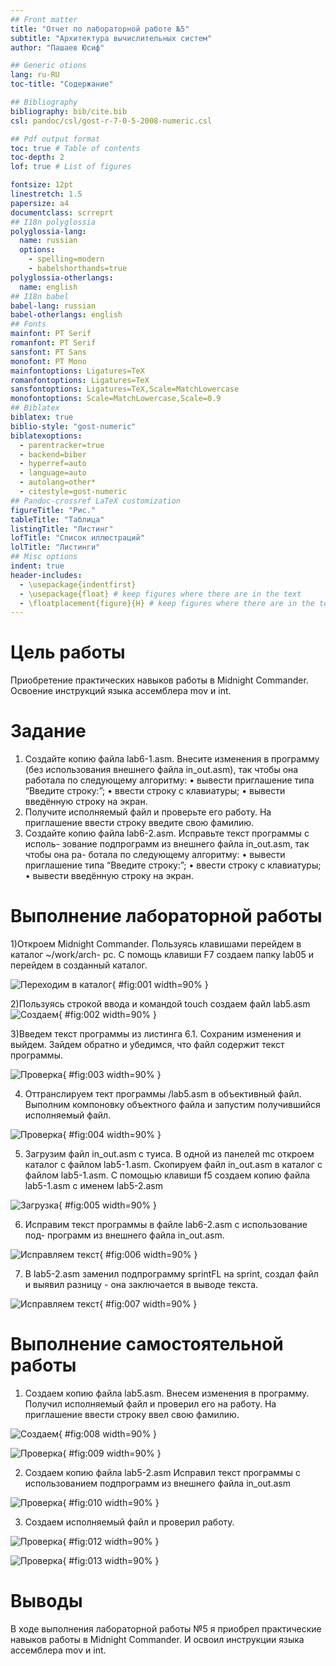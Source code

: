 ```yaml
---
## Front matter
title: "Отчет по лабораторной работе №5"
subtitle: "Архитектура вычислительных систем"
author: "Пашаев Юсиф"

## Generic otions
lang: ru-RU
toc-title: "Содержание"

## Bibliography
bibliography: bib/cite.bib
csl: pandoc/csl/gost-r-7-0-5-2008-numeric.csl

## Pdf output format
toc: true # Table of contents
toc-depth: 2
lof: true # List of figures

fontsize: 12pt
linestretch: 1.5
papersize: a4
documentclass: scrreprt
## I18n polyglossia
polyglossia-lang:
  name: russian
  options:
	- spelling=modern
	- babelshorthands=true
polyglossia-otherlangs:
  name: english
## I18n babel
babel-lang: russian
babel-otherlangs: english
## Fonts
mainfont: PT Serif
romanfont: PT Serif
sansfont: PT Sans
monofont: PT Mono
mainfontoptions: Ligatures=TeX
romanfontoptions: Ligatures=TeX
sansfontoptions: Ligatures=TeX,Scale=MatchLowercase
monofontoptions: Scale=MatchLowercase,Scale=0.9
## Biblatex
biblatex: true
biblio-style: "gost-numeric"
biblatexoptions:
  - parentracker=true
  - backend=biber
  - hyperref=auto
  - language=auto
  - autolang=other*
  - citestyle=gost-numeric
## Pandoc-crossref LaTeX customization
figureTitle: "Рис."
tableTitle: "Таблица"
listingTitle: "Листинг"
lofTitle: "Список иллюстраций"
lolTitle: "Листинги"
## Misc options
indent: true
header-includes:
  - \usepackage{indentfirst}
  - \usepackage{float} # keep figures where there are in the text
  - \floatplacement{figure}{H} # keep figures where there are in the text
---
```


# Цель работы

Приобретение практических навыков работы в Midnight Commander. Освоение
инструкций языка ассемблера mov и int.
# Задание

1. Создайте копию файла lab6-1.asm. Внесите изменения в программу (без
использования внешнего файла in_out.asm), так чтобы она работала по
следующему алгоритму:
• вывести приглашение типа “Введите строку:”;
• ввести строку с клавиатуры;
• вывести введённую строку на экран.
2. Получите исполняемый файл и проверьте его работу. На приглашение
ввести строку введите свою фамилию.
3. Создайте копию файла lab6-2.asm. Исправьте текст программы с исполь-
зование подпрограмм из внешнего файла in_out.asm, так чтобы она ра-
ботала по следующему алгоритму:
• вывести приглашение типа “Введите строку:”;
• ввести строку с клавиатуры;
• вывести введённую строку на экран.

# Выполнение лабораторной работы



1)Откроем Midnight Commander. Пользуясь клавишами перейдем в каталог ~/work/arch-
pc. С помощь клавиши F7 создаем папку lab05 и перейдем в созданный каталог.

![Переходим в каталог](image/1.png){ #fig:001 width=90% }

2)Пользуясь строкой ввода и командой touch создаем файл lab5.asm
![Создаем](image/2.png){ #fig:002 width=90% }

3)Введем текст программы из листинга 6.1. Сохраним изменения и выйдем. Зайдем обратно и убедимся, что файл содержит текст программы.

![Проверка](image/3.png){ #fig:003 width=90% }


4) Оттранслируем тект программы /lab5.asm в объективный файл. Выполним компоновку объектного файла и запустим получившийся исполняемый файл.

![Проверка](image/4.png){ #fig:004 width=90% }


5) Загрузим файл in_out.asm с туиса. В одной из панелей mc откроем каталог с файлом lab5-1.asm. Скопируем файл in_out.asm в каталог с файлом lab5-1.asm. С помощью клавиши f5 создаем копию файла lab5-1.asm с именем lab5-2.asm

![Загрузка](image/5.png){ #fig:005 width=90% }

6) Исправим текст программы в файле lab6-2.asm с использование под-
программ из внешнего файла in_out.asm.

![Исправляем текст](image/6.png){ #fig:006 width=90% }

7) В lab5-2.asm заменил подпрограмму sprintFL на sprint, создал файл и выявил разницу - она заключается в выводе текста.

![Исправляем текст](image/7.png){ #fig:007 width=90% }


# Выполнение самостоятельной работы

1) Создаем копию файла lab5.asm. Внесем изменения в программу. Получил исполняемый файл и проверил его на работу. На приглашение ввести строку ввел свою фамилию.

![Создаем](image/8.png){ #fig:008 width=90% }

![Проверка](image/9.png){ #fig:009 width=90% }

2) Создаем копию файла lab5-2.asm Исправил текст программы с использованием подпрограмм из внешнего файла in_out.asm

![Проверка](image/11.png){ #fig:010 width=90% }

3) Создаем исполняемый файл и проверил работу.

![Проверка](image/12.png){ #fig:012 width=90% }


![Проверка](image/10.png){ #fig:013 width=90% }

# Выводы
В ходе выполнения лабораторной работы №5 я приобрел практические навыков работы в Midnight Commander. И освоил инструкции языка ассемблера mov и int.


